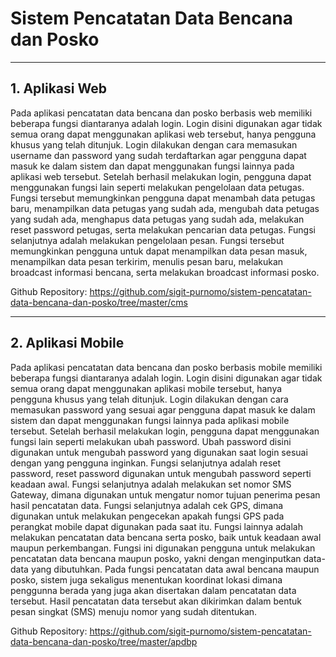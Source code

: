 # Sistem Pencatatan Data Bencana dan Posko
---

## 1. Aplikasi Web 
Pada aplikasi pencatatan data bencana dan posko berbasis web memiliki beberapa fungsi diantaranya adalah login. Login disini digunakan agar tidak semua orang dapat menggunakan aplikasi web tersebut, hanya pengguna khusus yang telah ditunjuk. Login dilakukan dengan cara memasukan username dan password yang sudah terdaftarkan agar pengguna dapat masuk ke dalam sistem dan dapat menggunakan fungsi lainnya pada aplikasi web tersebut. Setelah berhasil melakukan login, pengguna dapat menggunakan fungsi lain seperti melakukan pengelolaan data petugas. Fungsi tersebut memungkinkan pengguna dapat menambah data petugas baru, menampilkan data petugas yang sudah ada, mengubah data petugas yang sudah ada, menghapus data petugas yang sudah ada, melakukan reset password petugas, serta melakukan pencarian data petugas. Fungsi selanjutnya adalah melakukan pengelolaan pesan. Fungsi tersebut memungkinkan pengguna untuk dapat menampilkan data pesan masuk, menampilkan data pesan terkirim, menulis pesan baru, melakukan broadcast informasi bencana, serta melakukan broadcast informasi posko.

Github Repository: https://github.com/sigit-purnomo/sistem-pencatatan-data-bencana-dan-posko/tree/master/cms

---

## 2. Aplikasi Mobile 
Pada aplikasi pencatatan data bencana dan posko berbasis mobile memiliki beberapa fungsi diantaranya adalah login. Login disini digunakan agar tidak semua orang dapat menggunakan aplikasi mobile tersebut, hanya pengguna khusus yang telah ditunjuk. Login dilakukan dengan cara memasukan password yang sesuai agar pengguna dapat masuk ke dalam sistem dan dapat menggunakan fungsi lainnya pada aplikasi mobile tersebut. Setelah berhasil melakukan login, pengguna dapat menggunakan fungsi lain seperti melakukan ubah password. Ubah password disini digunakan untuk mengubah password yang digunakan saat login sesuai dengan yang pengguna inginkan. Fungsi selanjutnya adalah reset password, reset password digunakan untuk mengubah password seperti keadaan awal. Fungsi selanjutnya adalah melakukan set nomor SMS Gateway, dimana digunakan untuk mengatur nomor tujuan penerima pesan hasil pencatatan data. Fungsi selanjutnya adalah cek GPS, dimana digunakan untuk melakukan pengecekan apakah fungsi GPS pada perangkat mobile dapat digunakan pada saat itu. Fungsi lainnya adalah melakukan pencatatan data bencana serta posko, baik untuk keadaan awal maupun perkembangan. Fungsi ini digunakan pengguna untuk melakukan pencatatan data bencana maupun posko, yakni dengan menginputkan data-data yang dibutuhkan. Pada fungsi pencatatan data awal bencana maupun posko, sistem juga sekaligus menentukan koordinat lokasi dimana penggunna berada yang juga akan disertakan dalam pencatatan data tersebut. Hasil pencatatan data tersebut akan dikirimkan dalam bentuk pesan singkat (SMS) menuju nomor yang sudah ditentukan.

Github Repository: https://github.com/sigit-purnomo/sistem-pencatatan-data-bencana-dan-posko/tree/master/apdbp

